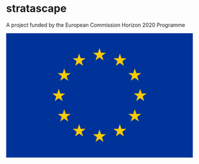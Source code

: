 # stratascape

A project funded by the European Commission Horizon 2020 Programme

![plot](./flag_yellow_high.jpg)
